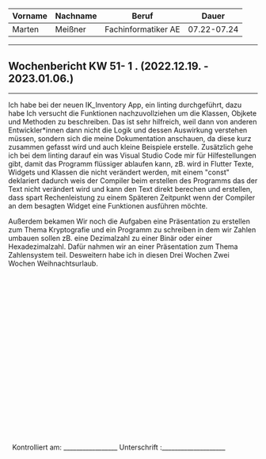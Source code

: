 #

| Vorname | Nachname | Beruf | Dauer |
|---|---|---|---|
|Marten| Meißner|Fachinformatiker AE|07.22-07.24|
---

## Wochenbericht KW 51- 1 .  (2022.12.19. - 2023.01.06.)

---

Ich habe bei der neuen IK_Inventory App, ein linting durchgeführt, dazu habe Ich versucht die Funktionen nachzuvollziehen um die Klassen, Objkete und Methoden zu beschreiben.
Das ist sehr hilfreich, weil dann von anderen Entwickler*innen dann nicht die Logik und dessen Auswirkung verstehen müssen, sondern sich die meine Dokumentation anschauen, da diese kurz zusammen gefasst wird und auch kleine Beispiele erstelle.
Zusätzlich gehe ich bei dem linting darauf ein was Visual Studio Code mir für Hilfestellungen gibt, damit das Programm flüssiger ablaufen kann, zB. wird in Flutter Texte, Widgets und Klassen die nicht verändert werden, mit einem "const" deklariert dadurch weis der Compiler beim erstellen des Programms das der Text nicht verändert wird und kann den Text direkt berechen und erstellen, dass spart Rechenleistung zu einem Späteren Zeitpunkt wenn der Compiler an dem besagten Widget eine Funktionen ausführen möchte.

Außerdem bekamen Wir noch die Aufgaben eine Präsentation zu erstellen zum Thema Kryptografie und ein Programm zu schreiben in dem wir Zahlen umbauen sollen zB. eine Dezimalzahl zu einer Binär oder einer Hexadezimalzahl.
Dafür nahmen wir an einer Präsentation zum Thema Zahlensystem teil.
Desweitern habe ich in diesen Drei Wochen Zwei Wochen Weihnachtsurlaub.


&nbsp;
\
\
\
\
\
\
\
\
\
\
\
\
\
\
\
\
\
\
\
\
&nbsp;
Kontrolliert am: _________________ Unterschrift  :____________________
